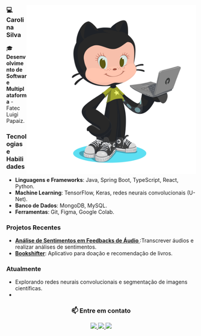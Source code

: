 <img align='right' src='./img/octocat.png' style="width: 450px; margin-top: 20px;">


<!-- [![](https://visitcount.itsvg.in/api?id=Carolina-Silva&icon=0&color=1)](https://visitcount.itsvg.in) -->


 <!-- [![Typing SVG](https://readme-typing-svg.herokuapp.com?font=Share+Tech+Mono&color=36d921&width=350&height=50&lines=Hello+World+!;&#128435;)](https://git.io/typing-svg)  -->


<div align="left">

  ### 💻 Carolina Silva</H2> 

  🎓 **Desenvolvimento de Software Multiplataforma** - Fatec Luigi Papaiz.  

  ### Tecnologias e Habilidades  
- **Linguagens e Frameworks**:  Java, Spring Boot, TypeScript, React, Python.  
- **Machine Learning**: TensorFlow, Keras, redes neurais convolucionais (U-Net).  
- **Banco de Dados**: MongoDB, MySQL.  
- **Ferramentas**: Git, Figma, Google Colab.  

### Projetos Recentes  
- **[Análise de Sentimentos em Feedbacks de Áudio ](https://github.com/Carolina-Silva/sentiment_analysis_PLN)**:Transcrever áudios e realizar análises de sentimentos.  
- **[Bookshifter](https://github.com/Carolina-Silva/bookshifter)**: Aplicativo para doação e recomendação de livros.

###  Atualmente  
- Explorando redes neurais convolucionais e segmentação de imagens científicas.  
-  
<center>

### 📫 **Entre em contato**  
  <a href="https://www.instagram.com/carol._.ns" target="_blank">
    <img src="https://img.shields.io/badge/-Instagram-%23E4405F?style=for-the-badge&logo=instagram&logoColor=black&color=f8efd4" target="_blank">
  </a>
  <a href="mailto:nascimento.carolina202@gmail.com">
    <img src="https://img.shields.io/badge/-Gmail-%23333?style=for-the-badge&logo=gmail&logoColor=black&color=f8efd4" target="_blank">
  </a>
  <a href="(https://www.linkedin.com/in/carolina-silva01/" target="_blank">
    <img src="https://img.shields.io/badge/-LinkedIn-%230077B5?style=for-the-badge&logo=linkedin&logoColor=black&color=f8efd4" target="_blank">
  </a>
 
</center>
</div>
